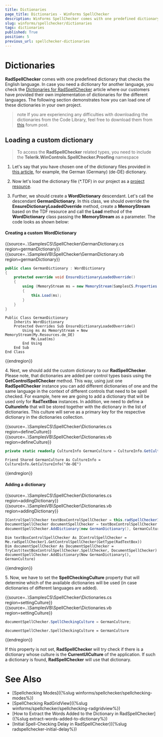 ```yaml
---
title: Dictionaries
page_title: Dictionaries - WinForms SpellChecker
description: WinForms SpellChecker comes with one predefined dictionary that checks the English language. Check what dictionaries are available. 
slug: winforms/spellchecker/dictionaries
tags: dictionaries
published: True
position: 5
previous_url: spellchecker-dictionaries
---
```


# Dictionaries

**RadSpellChecker** comes with one predefined dictionary that checks the English language. In case you need a dictionary for another language, you check the [Dictionaries for RadSpellChecker](https://github.com/telerik/winforms-sdk/tree/master/Localization%20Providers%20and%20Dictionaries) article where our customers have provided their own implementation of dictionaries for the different languages. The following section demonstrates how you can load one of these dictionaries in your own project.     

>note If you are experiencing any difficulties with downloading the dictionaries from the Code Library, feel free to download them from [this](https://www.telerik.com/forums/dictionaries-for-radspellchecker) forum post.

## Loading a custom dictionary

> To access the **RadSpellChecker** related types, you need to include the __Telerik.WinControls.SpellChecker.Proofing__ namespace
>

1. Let's say that you have chosen one of the dictionary files provided in [this article](http://www.telerik.com/community/code-library/winforms/localization-providers/dictionaries-for-radspellchecker.aspx), for example, the German (Germany) (de-DE) dictionary.
            
2. Now let's load the dictionary file (*.TDF) in our project as a [project resource](http://msdn.microsoft.com/en-us/library/3bka19x4(v=vs.100).aspx).
            
3. Further, we should create a **WordDictionary** descendant. Let's call the descendant **GermanDictionary**. In this class, we should override the **EnsureDictionaryLoadedOverride** method, create a **MemoryStream** based on the TDF resource and call the **Load** method of the **WordDictionary** class passing the **MemoryStream** as a parameter. The code looks as shown below:

#### Creating a custom WordDictionary

{{source=..\SamplesCS\SpellChecker\GermanDictionary.cs region=germanDictionary}} 
{{source=..\SamplesVB\SpellChecker\GermanDictionary.vb region=germanDictionary}} 

````C#
public class GermanDictionary : WordDictionary
{
    protected override void EnsureDictionaryLoadedOverride()
    {
        using (MemoryStream ms = new MemoryStream(SamplesCS.Properties.Resources.de_DE))
        {
            this.Load(ms);
        }
    }
}

````
````VB.NET
Public Class GermanDictionary
    Inherits WordDictionary
    Protected Overrides Sub EnsureDictionaryLoadedOverride()
        Using ms As MemoryStream = New MemoryStream(My.Resources.de_DE)
            Me.Load(ms)
        End Using
    End Sub
End Class

````

{{endregion}} 

4\. Next, we should add the custom dictionary to our **RadSpellChecker**. Please note, that dictionaries are added per control types basis using the __GetControlSpellChecker__ method. This way, using just one **RadSpellChecker** instance you can add different dictionaries of one and the same language in the context of different controls that need to be spell checked. For example, here we are going to add a dictionary that will be used only for **RadTextBox** instances. In addition, we need to define a **CultureInfo** that will be stored together with the dictionary in the list of dictionaries. This culture will serve as a primary key for the respective dictionary in the dictionaries collection.

{{source=..\SamplesCS\SpellChecker\Dictionaries.cs region=defineCulture}} 
{{source=..\SamplesVB\SpellChecker\Dictionaries.vb region=defineCulture}} 

````C#
private static readonly CultureInfo GermanCulture = CultureInfo.GetCultureInfo("de-DE");

````
````VB.NET
Friend Shared GermanCulture As CultureInfo = CultureInfo.GetCultureInfo("de-DE")

````

{{endregion}}

#### Adding a dictionary

{{source=..\SamplesCS\SpellChecker\Dictionaries.cs region=addingDictionary}} 
{{source=..\SamplesVB\SpellChecker\Dictionaries.vb region=addingDictionary}} 

````C#
IControlSpellChecker textBoxControlSpellChecker = this.radSpellChecker1.GetControlSpellChecker(typeof(RadTextBox));
DocumentSpellChecker documentSpellChecker = textBoxControlSpellChecker.SpellChecker as DocumentSpellChecker;
documentSpellChecker.AddDictionary(new GermanDictionary(), GermanCulture);

````
````VB.NET
Dim textBoxControlSpellChecker As IControlSpellChecker = Me.radSpellChecker1.GetControlSpellChecker(GetType(RadTextBox))
Dim documentSpellChecker As DocumentSpellChecker = TryCast(textBoxControlSpellChecker.SpellChecker, DocumentSpellChecker)
documentSpellChecker.AddDictionary(New GermanDictionary(), GermanCulture)

````

{{endregion}} 

5\. Now, we have to set the __SpellCheckingCulture__ property that will determine which of the available dictionaries will be used (in case dictionaries of different languages are added).  

{{source=..\SamplesCS\SpellChecker\Dictionaries.cs region=settingCulture}} 
{{source=..\SamplesVB\SpellChecker\Dictionaries.vb region=settingCulture}} 

````C#
documentSpellChecker.SpellCheckingCulture = GermanCulture;

````
````VB.NET
documentSpellChecker.SpellCheckingCulture = GermanCulture

````

{{endregion}} 

If this property is not set, **RadSpellChecker** will try check if there is a dictionary whose culture is the **CurrentUICulture** of the application. If such a dictionary is found, **RadSpellChecker** will use that dictionary.

# See Also

* [Spellchecking Modes]({%slug winforms/spellchecker/spellchecking-modes%})	
* [SpellChecking RadGridView]({%slug winforms/spellchecker/spellchecking-radgridview%})	
* [How to Extract the Words Added to the Dictionary in RadSpellChecker]({%slug extract-words-added-to-dictionary%})
* [Initial Spell-Checking Delay in RadSpellChecker]({%slug radspellchecker-initial-delay%})
            
